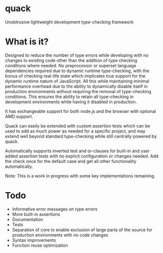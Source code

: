 quack
=====

Unobtrusive lightweight development type-checking framework

What is it?
=

Designed to reduce the number of type errors while developing with no changes to existing code other than 
the addition of type checking conditions where needed. No preprocessor or superset language dependencies 
required due to dynamic runtime type-checking, with the bonus of checking real-life state which implicates 
true support for the dynamic runtime nature of JavaScript. All this while maintaining minimal performance 
overhead due to the ability to dynamically disable itself in production environments without requiring the
removal of type-checking conditions. This ensures the ability to retain all type-checking in development 
environments while having it disabled in production.

It has exchangeable support for both node.js and the browser with optional AMD support.

Quack can easily be extended with custom assertion tests which can be used to add as much power as 
needed for a specific project, and may extend well beyond standard type-checking while still centrally
powered by quack.

Automatically supports inverted test and or-clauses for built-in and user added assertion tests with no 
explicit configuration or changes needed. Add the check once for the default case and get all other 
functionality automatically.

Note: This is a work in progress with some key implementations remaining.

Todo
=

* Informative error messages on type errors
* More built-in assertions
* Documentation
* Tests
* Separation of core to enable exclusion of large parts of the source for production environments with no code changes
* Syntax improvements
* Function reuse optimization
